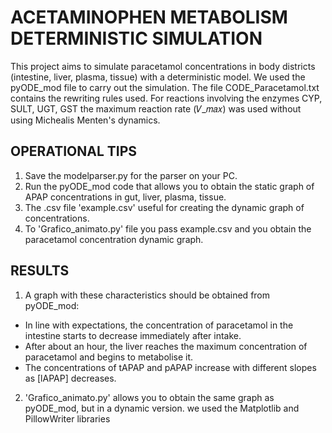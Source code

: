 # ACETAMINOPHEN METABOLISM DETERMINISTIC SIMULATION
This project aims to simulate paracetamol concentrations in body districts (intestine, liver, plasma, tissue) with a deterministic model.
We used the pyODE_mod file to carry out the simulation. The file CODE_Paracetamol.txt contains the rewriting rules used. 
For reactions involving the enzymes CYP, SULT, UGT, GST the maximum reaction rate (𝑉_𝑚𝑎𝑥) was used without using Michealis Menten's dynamics.

## OPERATIONAL TIPS
1. Save the modelparser.py for the parser on your PC.
2. Run the pyODE_mod code that allows you to obtain the static graph of APAP concentrations in gut, liver, plasma, tissue.
3. The .csv file 'example.csv' useful for creating the dynamic graph of concentrations.
4. To 'Grafico_animato.py' file you pass example.csv and you obtain the paracetamol concentration dynamic graph.

## RESULTS
1. A graph with these characteristics should be obtained from pyODE_mod: 
- In line with expectations, the concentration of paracetamol in the intestine starts to decrease immediately after intake.
- After about an hour, the liver reaches the maximum concentration of paracetamol and begins to metabolise it.
- The concentrations of tAPAP and pAPAP increase with different slopes as [lAPAP] decreases.

2. 'Grafico_animato.py' allows you to obtain the same graph as pyODE_mod, but in a dynamic version. we used the Matplotlib and PillowWriter libraries 


